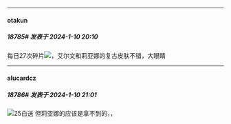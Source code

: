 
*****

####  otakun  
##### 18785#       发表于 2024-1-10 20:10

每日27次碎片<img src="https://static.saraba1st.com/image/smiley/face2017/067.png" referrerpolicy="no-referrer">，艾尔文和莉亚娜的复古皮肤不错，大眼睛


*****

####  alucardcz  
##### 18786#       发表于 2024-1-10 21:01

<img src="https://static.saraba1st.com/image/smiley/face2017/067.png" referrerpolicy="no-referrer">25白送 但莉亚娜的应该是拿不到的，，

